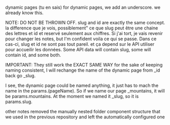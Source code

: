 dynamic pages (tu en sais)
for dynamic pages, we add an underscore. we already know this.

NOTE: DO NOT BE THROWN OFF. slug and id are exactly the same concept.
la difference que je vois, possiblement" ce que slug peut être une chaine des lettres et id et reservé seulement aux chiffres. Si j'ai tort, je vais revenir pour changer les notes, but I'm confident voila ce qui se passe.
Dans ce cas-ci, slug et id ne sont pas tout pareil. et ça depend sur le API utiliser pour accueilir les données. Some API data will contain slug, some will contain id, and some both. 

IMPORTANT: They still work the EXACT SAME WAY
for the sake of keeping naming consistent, I will rechange the name of the dynamic page from _id back go _slug.

I see, the dynamic page could be named anything, it just has to mach the name in the params.(pageName).
So if we name our page _mountains, it will be params.mountains. 
At the moment we named it _slug, so it is params.slug.


other notes
removed the manually nested folder component structure that we used in the previous repository and left the automatically configured one 